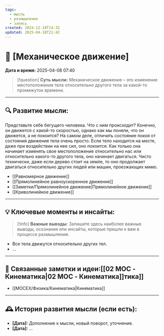 ```yaml
---
tags:
  - мысль
  - размышление
  - запись
created: 2024-12-18T14:32
updated: 2025-04-18T21:42
---
```


# 💭  [Механическое движение]

**Дата и время:** 2025-04-08 07:40

> [!question] **Суть мысли:**
> Механическое движение – это изменение местоположения тела относительно другого тела за какой-то промежуток времени.

---

## 🔍 Развитие мысли:

Представьте себе бегущего человека. Что с ним происходит? Конечно, он движется с какой-то скоростью, однако как мы поняли, что он движется, а не покоится? 
На самом деле, отличить состояние покоя от состояния движения тела очень просто. Если тело находится на месте, даже при воздействии на нее сил, оно покоится. Как только она начинает изменять свое местоположение относительно нас или относительно какого-то другого тела, оно начинает двигаться. Чисто технически, даже если дерево стоит на земле, то оно продолжает двигаться относительно других людей или машин, проезжающих мимо.

- [[Равномерное движение]]
- [[Прямолинейное равноускоренное движение]]
- [[Заметки/Прямолинейное движение|Прямолинейное движение]]
- [[Криволинейное движение]]

---

## 💡 Ключевые моменты и инсайты:

> [!info] **Важные выводы:**
> Запишите здесь наиболее важные выводы, осознания или инсайты, которые пришли к вам в процессе размышления.

- Все тела движутся относительно других тел.
- ...

---

## 🔄 Связанные заметки и идеи:[[02 MOC - Кинематика|02 MOC - Кинематика]]тика]]
- [[MOCEX/Физика/Кинематика|Кинематика]]

---

## 🕰️ История развития мысли (если есть):

* **[Дата]:**  Дополнение к мысли, новый поворот, уточнение.
* **[Дата]:**  ...